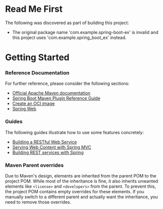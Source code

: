 # Read Me First
The following was discovered as part of building this project:

* The original package name 'com.example.spring-boot-ex' is invalid and this project uses 'com.example.spring_boot_ex' instead.

# Getting Started

### Reference Documentation
For further reference, please consider the following sections:

* [Official Apache Maven documentation](https://maven.apache.org/guides/index.html)
* [Spring Boot Maven Plugin Reference Guide](https://docs.spring.io/spring-boot/3.5.4-SNAPSHOT/maven-plugin)
* [Create an OCI image](https://docs.spring.io/spring-boot/3.5.4-SNAPSHOT/maven-plugin/build-image.html)
* [Spring Web](https://docs.spring.io/spring-boot/3.5.4-SNAPSHOT/reference/web/servlet.html)

### Guides
The following guides illustrate how to use some features concretely:

* [Building a RESTful Web Service](https://spring.io/guides/gs/rest-service/)
* [Serving Web Content with Spring MVC](https://spring.io/guides/gs/serving-web-content/)
* [Building REST services with Spring](https://spring.io/guides/tutorials/rest/)

### Maven Parent overrides

Due to Maven's design, elements are inherited from the parent POM to the project POM.
While most of the inheritance is fine, it also inherits unwanted elements like `<license>` and `<developers>` from the parent.
To prevent this, the project POM contains empty overrides for these elements.
If you manually switch to a different parent and actually want the inheritance, you need to remove those overrides.

